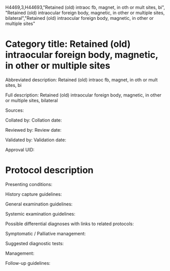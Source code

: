 H4469,3,H44693,"Retained (old) intraoc fb, magnet, in oth or mult sites, bi", "Retained (old) intraocular foreign body, magnetic, in other or multiple sites, bilateral","Retained (old) intraocular foreign body, magnetic, in other or multiple sites"
# Category title: Retained (old) intraocular foreign body, magnetic, in other or multiple sites

Abbreviated description: Retained (old) intraoc fb, magnet, in oth or mult sites, bi

Full description: Retained (old) intraocular foreign body, magnetic, in other or multiple sites, bilateral

Sources:

Collated by:
Collation date:

Reviewed by:
Review date:

Validated by:
Validation date:

Approval UID:

# Protocol description

Presenting conditions:

History capture guidelines:

General examination guidelines:

Systemic examination guidelines:

Possible differential diagnoses with links to related protocols:

Symptomatic / Palliative management:

Suggested diagnostic tests:

Management:

Follow-up guidelines:
